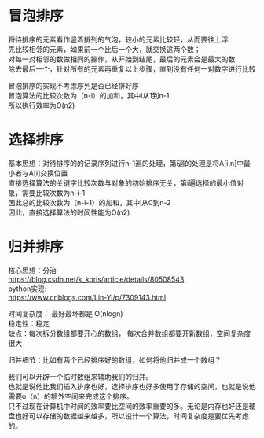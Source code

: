 # 冒泡排序
将待排序的元素看作竖着排列的气泡，较小的元素比较轻，从而要往上浮<br>
先比较相邻的元素，如果前一个比后一个大，就交换这两个数；<br>
对每一对相邻的数做相同的操作，从开始到结尾，最后的元素会是最大的数<br>
除去最后一个，针对所有的元素再重复以上步骤，直到没有任何一对数字进行比较<br>

冒泡排序的实现不考虑序列是否已经排好序<br>
冒泡算法的比较次数为（n-i）的加和，其中i从1到n-1<br>
所以执行效率为O(n2)<br>


# 选择排序
基本思想：对待排序的的记录序列进行n-1遍的处理，第i遍的处理是将A[i,n]中最小者与A[i]交换位置<br>
直接选择算法的关键字比较次数与对象的初始排序无关，第i遍选择的最小值对象，需要比较次数为n-i-1<br>
因此总的比较次数为（n-i-1）的加和，其中i从0到n-2<br>
因此，直接选择算法的时间性能为O(n2)<br>


# 归并排序
核心思想：分治<br>
https://blog.csdn.net/k_koris/article/details/80508543<br>
python实现:<br>
https://www.cnblogs.com/Lin-Yi/p/7309143.html<br>

时间复杂度： 最好最坏都是 O(nlogn)<br>
稳定性：稳定<br>
缺点：每次拆分数组都要开心的数组， 每次合并数组都要开新数组，空间复杂度很大<br>

归并细节：比如有两个已经排序好的数组，如何将他归并成一个数组？<br>

我们可以开辟一个临时数组来辅助我们的归并。<br>
也就是说他比我们插入排序也好，选择排序也好多使用了存储的空间，也就是说他需要o（n）的额外空间来完成这个排序。<br>
只不过现在计算机中时间的效率要比空间的效率重要的多。无论是内存也好还是硬盘也好可以存储的数据越来越多，所以设计一个算法，时间复杂度是要优先考虑的。<br>
